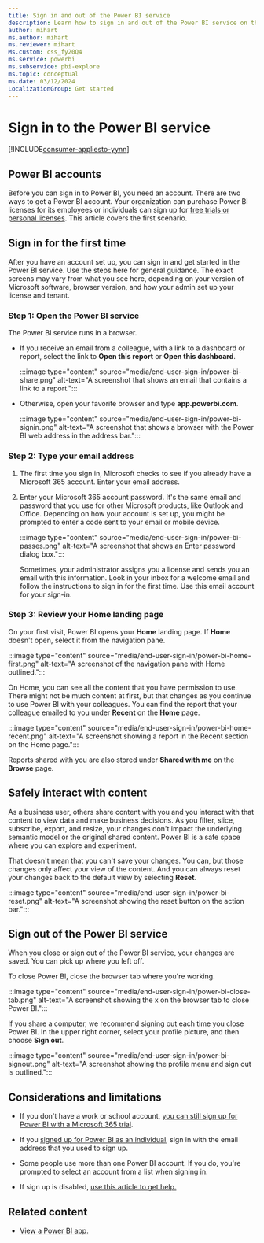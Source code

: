 ```yaml
---
title: Sign in and out of the Power BI service
description: Learn how to sign in and out of the Power BI service on the web and safely interact with your content.
author: mihart
ms.author: mihart
ms.reviewer: mihart
Ms.custom: css_fy20Q4
ms.service: powerbi
ms.subservice: pbi-explore
ms.topic: conceptual
ms.date: 03/12/2024
LocalizationGroup: Get started
---
```


# Sign in to the Power BI service

[!INCLUDE[consumer-appliesto-yynn](../includes/consumer-appliesto-yynn.md)]

## Power BI accounts

Before you can sign in to Power BI, you need an account. There are two ways to get a Power BI account. Your organization can purchase Power BI licenses for its employees or individuals can sign up for [free trials or personal licenses](../fundamentals/service-self-service-signup-for-power-bi.md). This article covers the first scenario.

## Sign in for the first time

After you have an account set up, you can sign in and get started in the Power BI service. Use the steps here for general guidance. The exact screens may vary from what you see here, depending on your version of Microsoft software, browser version, and how your admin set up your license and tenant.

### Step 1: Open the Power BI service

The Power BI service runs in a browser.

- If you receive an email from a colleague, with a link to a dashboard or report, select the link to **Open this report** or **Open this dashboard**.

    :::image type="content" source="media/end-user-sign-in/power-bi-share.png" alt-text="A screenshot that shows an email that contains a link to a report.":::

- Otherwise, open your favorite browser and type **app.powerbi.com**.

    :::image type="content" source="media/end-user-sign-in/power-bi-signin.png" alt-text="A screenshot that shows a browser with the Power BI web address in the address bar.":::

### Step 2: Type your email address

1. The first time you sign in, Microsoft checks to see if you already have a Microsoft 365 account. Enter your email address.

1. Enter your Microsoft 365 account password. It's the same email and password that you use for other Microsoft products, like Outlook and Office. Depending on how your account is set up, you might be prompted to enter a code sent to your email or mobile device.

    :::image type="content" source="media/end-user-sign-in/power-bi-passes.png" alt-text="A screenshot that shows an Enter password dialog box.":::

    Sometimes, your administrator assigns you a license and sends you an email with this information. Look in your inbox for a welcome email and follow the instructions to sign in for the first time. Use this email account for your sign-in.

### Step 3: Review your Home landing page

On your first visit, Power BI opens your **Home** landing page. If **Home** doesn't open, select it from the navigation pane.

:::image type="content" source="media/end-user-sign-in/power-bi-home-first.png" alt-text="A screenshot of the navigation pane with Home outlined.":::

On Home, you can see all the content that you have permission to use. There might not be much content at first, but that changes as you continue to use Power BI with your colleagues. You can find the report that your colleague emailed to you under **Recent** on the **Home** page.

:::image type="content" source="media/end-user-sign-in/power-bi-home-recent.png" alt-text="A screenshot showing a report in the Recent section on the Home page.":::

Reports shared with you are also stored under **Shared with me** on the **Browse** page.

## Safely interact with content

As a business user, others share content with you and you interact with that content to view data and make business decisions. As you filter, slice, subscribe, export, and resize, your changes don't impact the underlying semantic model or the original shared content. Power BI is a safe space where you can explore and experiment.

That doesn't mean that you can't save your changes. You can, but those changes only affect your view of the content. And you can always reset your changes back to the default view by selecting **Reset**.

:::image type="content" source="media/end-user-sign-in/power-bi-reset.png" alt-text="A screenshot showing the reset button on the action bar.":::

## Sign out of the Power BI service

When you close or sign out of the Power BI service, your changes are saved. You can pick up where you left off.

To close Power BI, close the browser tab where you're working.

:::image type="content" source="media/end-user-sign-in/power-bi-close-tab.png" alt-text="A screenshot showing the x on the browser tab to close Power BI.":::

If you share a computer, we recommend signing out each time you close Power BI. In the upper right corner, select your profile picture, and then choose **Sign out**.  

:::image type="content" source="media/end-user-sign-in/power-bi-signout.png" alt-text="A screenshot showing the profile menu and sign out is outlined.":::

## Considerations and limitations

- If you don't have a work or school account, [you can still sign up for Power BI with a Microsoft 365 trial](../enterprise/service-admin-signing-up-for-power-bi-with-a-new-office-365-trial.md).

- If you [signed up for Power BI as an individual](../fundamentals/service-self-service-signup-for-power-bi.md), sign in with the email address that you used to sign up.

- Some people use more than one Power BI account. If you do, you're prompted to select an account from a list when signing in.
- If sign up is disabled, [use this article to get help.](../fundamentals/service-self-service-sign-up-help.md)


## Related content

- [View a Power BI app.](end-user-app-view.md)